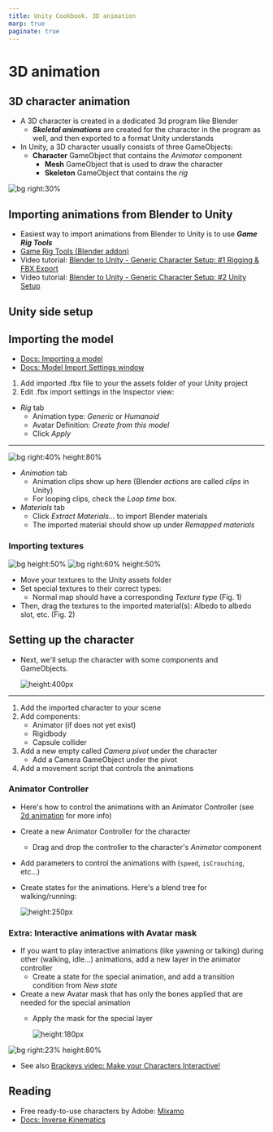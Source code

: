 ```yaml
---
title: Unity Cookbook. 3D animation
marp: true
paginate: true
---
```

<!-- headingDivider: 3 -->
<!-- class: invert -->

# 3D animation

## 3D character animation

* A 3D character is created in a dedicated 3d program like Blender
  * ***Skeletal animations*** are created for the character in the program as well, and then exported to a format Unity understands
* In Unity, a 3D character usually consists of three GameObjects:
  * **Character** GameObject that contains the *Animator* component
    * **Mesh** GameObject that is used to draw the character
    * **Skeleton** GameObject that contains the *rig*

![bg right:30%](imgs/3dimport-skeleton.png)

## Importing animations from Blender to Unity

* Easiest way to import animations from Blender to Unity is to use ***Game Rig Tools***
* [Game Rig Tools (Blender addon)](https://toshicg.gumroad.com/l/game_rig_tools)
* Video tutorial: [Blender to Unity - Generic Character Setup: #1 Rigging & FBX Export](https://www.youtube.com/watch?v=z3cdbYTl3Ms)
* Video tutorial: [Blender to Unity - Generic Character Setup: #2 Unity Setup](https://www.youtube.com/watch?v=c84j-A7bZ8s)


## Unity side setup

## Importing the model

* [Docs: Importing a model](https://docs.unity3d.com/Manual/ImportingModelFiles.html)
* [Docs: Model Import Settings window](https://docs.unity3d.com/Manual/class-FBXImporter.html)
1) Add imported .fbx file to your the assets folder of your Unity project
2) Edit .fbx import settings in the Inspector view:
* *Rig* tab
  - Animation type: *Generic* or *Humanoid*
  - Avatar Definition: *Create from this model*
  - Click *Apply*

---

![bg right:40% height:80%](imgs/3dimport-animationtab.png)

 * *Animation* tab
   * Animation clips show up here (Blender *actions* are called *clips* in Unity)
   * For looping clips, check the *Loop time* box.
 * *Materials* tab
   * Click *Extract Materials...* to import Blender materials
   * The imported material should show up under *Remapped materials*


### Importing textures

![bg height:50%](imgs/3dimport-normalmap.png)
![bg right:60% height:50%](imgs/3dimport-materialtexture.png)
* Move your textures to the Unity assets folder
* Set special textures to their correct types:
  * Normal map should have a corresponding *Texture type* (Fig. 1)
* Then, drag the textures to the imported material(s): Albedo to albedo slot, etc. (Fig. 2)
<!-- Avatar is a representation of bones that can be used for another asset in Unity. -->

## Setting up the character

* Next, we'll setup the character with some components and GameObjects.

	![height:400px](imgs/3dimport-characterscheme.png)

---

1) Add the imported character to your scene
2) Add components:
   * Animator (if does not yet exist)
   * Rigidbody
   * Capsule collider
3) Add a new empty called *Camera pivot* under the character
   * Add a Camera GameObject under the pivot
4) Add a movement script that controls the animations

### Animator Controller

* Here's how to control the animations with an Animator Controller (see [2d animation](2d-animation#animator-controller) for more info)
* Create a new Animator Controller for the character
  * Drag and drop the controller to the character's *Animator* component
* Add parameters to control the animations with (`speed`, `isCrouching`, etc...)
* Create states for the animations. Here's a blend tree for walking/running: 

	![height:250px](imgs/3dimport-animator.png)

### Extra: Interactive animations with Avatar mask
<!-- _backgroundColor: #5d275d -->

* If you want to play interactive animations (like yawning or talking) during other (walking, idle...) animations, add a new layer in the animator controller
  * Create a state for the special animation, and add a transition condition from *New state*  
* Create a new Avatar mask that has only the bones applied that are needed for the special animation
  * Apply the mask for the special layer 

	![height:180px](imgs/3dimport-avatarmask-animator.png)

![bg right:23% height:80%](imgs/3dimport-avatarmask.png)
* See also [Brackeys video: Make your Characters Interactive!](https://www.youtube.com/watch?v=Htl7ysv10Qs)

## Reading

* Free ready-to-use characters by Adobe: [Mixamo](https://www.mixamo.com/)
* [Docs: Inverse Kinematics](https://docs.unity3d.com/Manual/InverseKinematics.html)